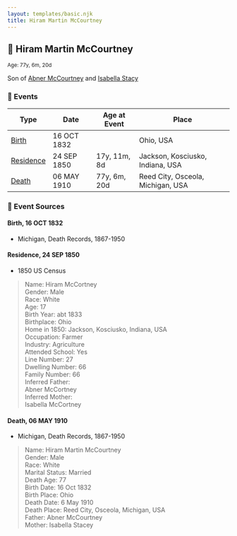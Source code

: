 ```yaml
---
layout: templates/basic.njk
title: Hiram Martin McCourtney
---
```

## 🔵 Hiram Martin McCourtney
<small>Age: 77y, 6m, 20d</small>

Son of [Abner McCourtney](/people/7/72592264) and [Isabella Stacy](/people/9/91476553)

### 📆 Events

Type | Date | Age at Event | Place
------ | ------ | ------ | ------
[Birth](#event-event-2) | 16 OCT 1832 |  | Ohio, USA
[Residence](#event-event-0) | 24 SEP 1850 | 17y, 11m, 8d | Jackson, Kosciusko, Indiana, USA
[Death](#event-event-4) | 06 MAY 1910 | 77y, 6m, 20d | Reed City, Osceola, Michigan, USA

### 📰 Event Sources

#### <a id="event-event-2"></a> Birth, 16 OCT 1832
* Michigan, Death Records, 1867-1950

#### <a id="event-event-0"></a> Residence, 24 SEP 1850
* 1850 US Census
>   
  > Name: Hiram McCortney  
  > Gender: Male  
  > Race: White  
  > Age: 17  
  > Birth Year: abt 1833  
  > Birthplace: Ohio  
  > Home in 1850: Jackson, Kosciusko, Indiana, USA  
  > Occupation: Farmer  
  > Industry: Agriculture  
  > Attended School: Yes  
  > Line Number: 27  
  > Dwelling Number: 66  
  > Family Number: 66  
  > Inferred Father:   
  > Abner McCortney  
  > Inferred Mother:   
  > Isabella McCortney

#### <a id="event-event-4"></a> Death, 06 MAY 1910
* Michigan, Death Records, 1867-1950
>   
  > Name: Hiram Martin McCourtney  
  > Gender: Male  
  > Race: White  
  > Marital Status: Married  
  > Death Age: 77  
  > Birth Date: 16 Oct 1832  
  > Birth Place: Ohio  
  > Death Date: 6 May 1910  
  > Death Place: Reed City, Osceola, Michigan, USA  
  > Father: Abner McCourtney  
  > Mother: Isabella Stacey